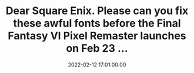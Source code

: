 ---
layout: quote
title: "Dear Square Enix. Please can you fix these awful fonts before the Final Fantasy VI Pixel Remaster launches on Feb 23 ..."
date: '2022-02-12 17:01:00:00'
overrideUrl: "https://twitter.com/jamesfmackenzie/status/1492619999307087882"
tags: [Retrogaming, Tweets, Videogames]
---